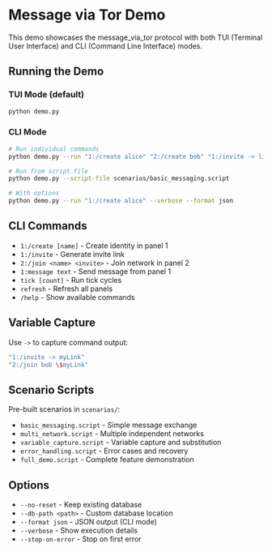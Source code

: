 # Message via Tor Demo

This demo showcases the message_via_tor protocol with both TUI (Terminal User Interface) and CLI (Command Line Interface) modes.

## Running the Demo

### TUI Mode (default)
```bash
python demo.py
```

### CLI Mode
```bash
# Run individual commands
python demo.py --run "1:/create alice" "2:/create bob" "1:/invite -> link" "2:/join charlie \$link"

# Run from script file
python demo.py --script-file scenarios/basic_messaging.script

# With options
python demo.py --run "1:/create alice" --verbose --format json
```

## CLI Commands

- `1:/create [name]` - Create identity in panel 1
- `1:/invite` - Generate invite link
- `2:/join <name> <invite>` - Join network in panel 2
- `1:message text` - Send message from panel 1
- `tick [count]` - Run tick cycles
- `refresh` - Refresh all panels
- `/help` - Show available commands

## Variable Capture

Use `->` to capture command output:
```bash
"1:/invite -> myLink"
"2:/join bob \$myLink"
```

## Scenario Scripts

Pre-built scenarios in `scenarios/`:
- `basic_messaging.script` - Simple message exchange
- `multi_network.script` - Multiple independent networks  
- `variable_capture.script` - Variable capture and substitution
- `error_handling.script` - Error cases and recovery
- `full_demo.script` - Complete feature demonstration

## Options

- `--no-reset` - Keep existing database
- `--db-path <path>` - Custom database location
- `--format json` - JSON output (CLI mode)
- `--verbose` - Show execution details
- `--stop-on-error` - Stop on first error